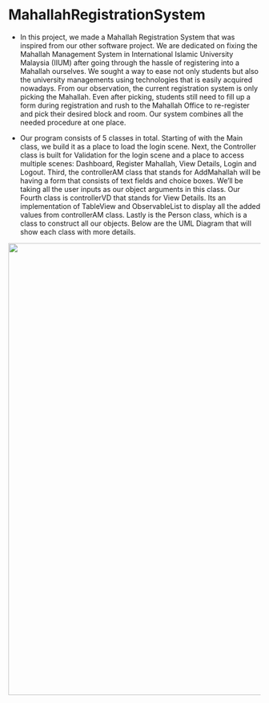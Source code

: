 # MahallahRegistrationSystem

- In this project, we made a Mahallah Registration System that was inspired from our other software project. We are dedicated on fixing the Mahallah Management System 
in International Islamic University Malaysia (IIUM) after going through the hassle of registering into a Mahallah ourselves. We sought a way to ease not only students but also the university managements using technologies that is easily acquired nowadays. From our observation, the current registration system is only picking the Mahallah. Even after picking, students still need to fill up a form during registration and rush to the Mahallah Office to re-register and pick their desired block and room. Our system combines all the needed procedure at one place.

- Our program consists of 5 classes in total. Starting of with the Main class, we build it as a place to load the login scene. Next, the Controller class is built for Validation for the login scene and a place to access multiple scenes: Dashboard, Register Mahallah, View Details, Login and Logout. Third, the controllerAM class that stands for AddMahallah will be having a form that consists of text fields and choice boxes. We’ll be taking all the user inputs as our object arguments in this class. Our Fourth class is controllerVD that stands for View Details. Its an implementation of TableView and ObservableList to display all the added values from controllerAM class. Lastly is the Person class, which is a class to construct all our objects. Below are the UML Diagram that will show each class with more details.

<p align = "center">
<img src = "https://user-images.githubusercontent.com/92364588/182974737-10ade56e-3a2c-4579-b0c8-f07d447891e4.png" width=900px>
</p>
